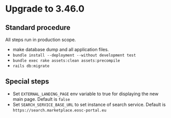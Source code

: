 # Upgrade to 3.46.0

## Standard procedure

All steps run in production scope.

- make database dump and all application files.
- `bundle install --deployment --without development test`
- `bundle exec rake assets:clean assets:precompile`
- `rails db:migrate`

## Special steps

- Set `EXTERNAL_LANDING_PAGE` env variable to true
  for displaying the new main page. Default is `false`
- Set `SEARCH_SERVICE_BASE_URL` to set instance of search service.
  Default is `https://search.marketplace.eosc-portal.eu`
